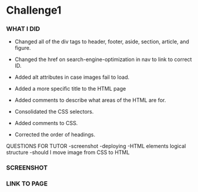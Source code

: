 # Challenge1


### WHAT I DID
* Changed all of the div tags to header, footer, aside, section, article, and figure.

* Changed the href on search-engine-optimization in nav to link to correct ID.

* Added alt attributes in case images fail to load.

* Added a more specific title to the HTML page

* Added comments to describe what areas of the HTML are for.

* Consolidated the CSS selectors.

* Added comments to CSS.

* Corrected the order of headings.

QUESTIONS FOR TUTOR
-screenshot
-deploying
-HTML elements logical structure
-should I move image from CSS to HTML


### SCREENSHOT


### LINK TO PAGE